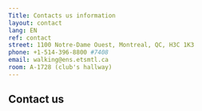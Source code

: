 ```yaml
---
Title: Contacts us information
layout: contact
lang: EN
ref: contact
street: 1100 Notre-Dame Ouest, Montreal, QC, H3C 1K3
phone: +1-514-396-8800 #7408
email: walking@ens.etsmtl.ca
room: A-1728 (club's hallway)
---
```


## Contact us



